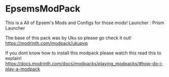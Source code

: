 # EpsemsModPack

This is a All of Epsem's Mods and Configs for those mods!
Launcher : Prism Launcher

The base of this pack was by Uku so please go check it out!
https://modrinth.com/modpack/ukupvp

If you dont know how to install this modpack please watch this read this to explain!
https://docs.modrinth.com/docs/modpacks/playing_modpacks/#how-do-i-play-a-modpack
